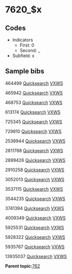 # 7620\_$x

## Codes

-   Indicators
    -   First: 0
    -   Second: \_
-   Subfield: x

## Sample bibs

464499 [Quicksearch](https://search.library.yale.edu/catalog/464499) [VXWS](http://prodorbis.library.yale.edu:7014/vxws/GetHoldingsService?bibId=464499)

465942 [Quicksearch](https://search.library.yale.edu/catalog/465942) [VXWS](http://prodorbis.library.yale.edu:7014/vxws/GetHoldingsService?bibId=465942)

468753 [Quicksearch](https://search.library.yale.edu/catalog/468753) [VXWS](http://prodorbis.library.yale.edu:7014/vxws/GetHoldingsService?bibId=468753)

613174 [Quicksearch](https://search.library.yale.edu/catalog/613174) [VXWS](http://prodorbis.library.yale.edu:7014/vxws/GetHoldingsService?bibId=613174)

725345 [Quicksearch](https://search.library.yale.edu/catalog/725345) [VXWS](http://prodorbis.library.yale.edu:7014/vxws/GetHoldingsService?bibId=725345)

729810 [Quicksearch](https://search.library.yale.edu/catalog/729810) [VXWS](http://prodorbis.library.yale.edu:7014/vxws/GetHoldingsService?bibId=729810)

2538944 [Quicksearch](https://search.library.yale.edu/catalog/2538944) [VXWS](http://prodorbis.library.yale.edu:7014/vxws/GetHoldingsService?bibId=2538944)

2811788 [Quicksearch](https://search.library.yale.edu/catalog/2811788) [VXWS](http://prodorbis.library.yale.edu:7014/vxws/GetHoldingsService?bibId=2811788)

2899426 [Quicksearch](https://search.library.yale.edu/catalog/2899426) [VXWS](http://prodorbis.library.yale.edu:7014/vxws/GetHoldingsService?bibId=2899426)

2910258 [Quicksearch](https://search.library.yale.edu/catalog/2910258) [VXWS](http://prodorbis.library.yale.edu:7014/vxws/GetHoldingsService?bibId=2910258)

3052013 [Quicksearch](https://search.library.yale.edu/catalog/3052013) [VXWS](http://prodorbis.library.yale.edu:7014/vxws/GetHoldingsService?bibId=3052013)

3537115 [Quicksearch](https://search.library.yale.edu/catalog/3537115) [VXWS](http://prodorbis.library.yale.edu:7014/vxws/GetHoldingsService?bibId=3537115)

3544235 [Quicksearch](https://search.library.yale.edu/catalog/3544235) [VXWS](http://prodorbis.library.yale.edu:7014/vxws/GetHoldingsService?bibId=3544235)

3741394 [Quicksearch](https://search.library.yale.edu/catalog/3741394) [VXWS](http://prodorbis.library.yale.edu:7014/vxws/GetHoldingsService?bibId=3741394)

4009349 [Quicksearch](https://search.library.yale.edu/catalog/4009349) [VXWS](http://prodorbis.library.yale.edu:7014/vxws/GetHoldingsService?bibId=4009349)

5925531 [Quicksearch](https://search.library.yale.edu/catalog/5925531) [VXWS](http://prodorbis.library.yale.edu:7014/vxws/GetHoldingsService?bibId=5925531)

5928322 [Quicksearch](https://search.library.yale.edu/catalog/5928322) [VXWS](http://prodorbis.library.yale.edu:7014/vxws/GetHoldingsService?bibId=5928322)

5935767 [Quicksearch](https://search.library.yale.edu/catalog/5935767) [VXWS](http://prodorbis.library.yale.edu:7014/vxws/GetHoldingsService?bibId=5935767)

13935037 [Quicksearch](https://search.library.yale.edu/catalog/13935037) [VXWS](http://prodorbis.library.yale.edu:7014/vxws/GetHoldingsService?bibId=13935037)

**Parent topic:**[762](../../tags/762/762.md)

